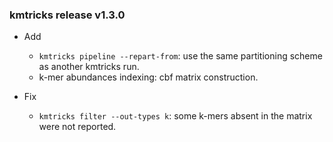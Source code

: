 ### kmtricks release v1.3.0

* Add
  * `kmtricks pipeline --repart-from`: use the same partitioning scheme as another kmtricks run.
  * k-mer abundances indexing: cbf matrix construction.

* Fix
  * `kmtricks filter --out-types k`: some k-mers absent in the matrix were not reported.


